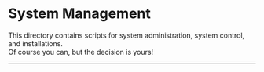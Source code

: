 # System Management
This directory contains scripts for system administration, system control, and installations.<br>
Of course you can, but the decision is yours!<br>

---
